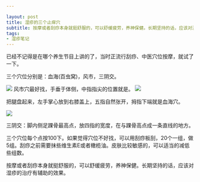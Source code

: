 ```yaml
---

layout: post
title: 湿疹的三个止痒穴
subtitle: 按摩或者刮痧本身就挺舒服的，可以舒缓疲劳，养神保健。长期坚持的话，应该对湿疹的治疗有辅助的效果。
tags: 
- 湿疹笔记
---
```


已经不记得是在哪个养生节目上讲的了，当时正流行刮痧、中医穴位按摩，就试了一下。

三个穴位分别是：血海(百虫窝)，风市，三阴交。

<img src="{{ site.baseurl }}/img/fengshi.jpg" />
风市穴最好找，手垂于体侧，中指指尖的位置就是。

<img src="{{ site.baseurl }}/img/xuehai.jpg" />

把腿盘起来，左手掌心放到右膝盖上，五指自然张开，拇指下端就是血海穴。

<img src="{{ site.baseurl }}/img/sanyinjiao.jpg" />

三阴交：脚内侧足踝骨最高点，放四指的宽度，在与踝骨高点成一条直线的地方。

三个穴位每个点按100下。如果觉得穴位不好找，可以用刮痧板刮，20个一组，做5组。刮痧之前需要抹些维生素E或者橄榄油。皮肤比较敏感的，可以适当的减低些组数。

按摩或者刮痧本身就挺舒服的，可以舒缓疲劳，养神保健。长期坚持的话，应该对湿疹的治疗有辅助的效果。
